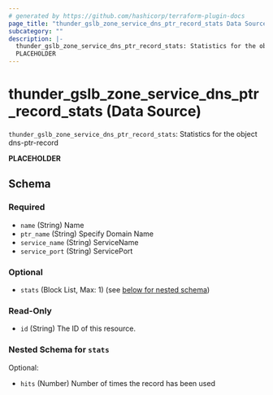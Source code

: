 ```yaml
---
# generated by https://github.com/hashicorp/terraform-plugin-docs
page_title: "thunder_gslb_zone_service_dns_ptr_record_stats Data Source - terraform-provider-thunder"
subcategory: ""
description: |-
  thunder_gslb_zone_service_dns_ptr_record_stats: Statistics for the object dns-ptr-record
  PLACEHOLDER
---
```


# thunder_gslb_zone_service_dns_ptr_record_stats (Data Source)

`thunder_gslb_zone_service_dns_ptr_record_stats`: Statistics for the object dns-ptr-record

__PLACEHOLDER__



<!-- schema generated by tfplugindocs -->
## Schema

### Required

- `name` (String) Name
- `ptr_name` (String) Specify Domain Name
- `service_name` (String) ServiceName
- `service_port` (String) ServicePort

### Optional

- `stats` (Block List, Max: 1) (see [below for nested schema](#nestedblock--stats))

### Read-Only

- `id` (String) The ID of this resource.

<a id="nestedblock--stats"></a>
### Nested Schema for `stats`

Optional:

- `hits` (Number) Number of times the record has been used


